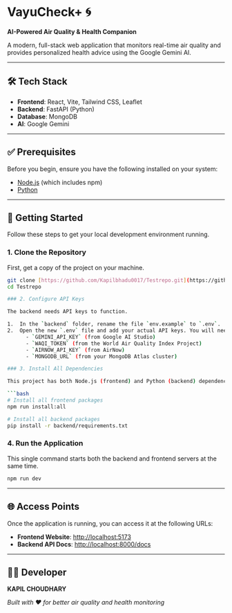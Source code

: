 # VayuCheck+ 🌀

**AI-Powered Air Quality & Health Companion**

A modern, full-stack web application that monitors real-time air quality and provides personalized health advice using the Google Gemini AI.

---

## 🛠️ Tech Stack

-   **Frontend**: React, Vite, Tailwind CSS, Leaflet
-   **Backend**: FastAPI (Python)
-   **Database**: MongoDB
-   **AI**: Google Gemini

---

## ✅ Prerequisites

Before you begin, ensure you have the following installed on your system:

-   [Node.js](https://nodejs.org/) (which includes npm)
-   [Python](https://www.python.org/downloads/)

---

## 🚀 Getting Started

Follow these steps to get your local development environment running.

### 1. Clone the Repository

First, get a copy of the project on your machine.
```bash
git clone [https://github.com/Kapilbhadu0017/Testrepo.git](https://github.com/Kapilbhadu0017/Testrepo.git)
cd Testrepo

### 2. Configure API Keys

The backend needs API keys to function.

1.  In the `backend` folder, rename the file `env.example` to `.env`.
2.  Open the new `.env` file and add your actual API keys. You will need keys for:
      - `GEMINI_API_KEY` (from Google AI Studio)
      - `WAQI_TOKEN` (from the World Air Quality Index Project)
      - `AIRNOW_API_KEY` (from AirNow)
      - `MONGODB_URL` (from your MongoDB Atlas cluster)

### 3. Install All Dependencies

This project has both Node.js (frontend) and Python (backend) dependencies. Run the following commands from the **main project folder**:

```bash
# Install all frontend packages
npm run install:all

# Install all backend packages
pip install -r backend/requirements.txt
```

### 4. Run the Application

This single command starts both the backend and frontend servers at the same time.

```bash
npm run dev
```

-----

## 🌐 Access Points

Once the application is running, you can access it at the following URLs:

  - **Frontend Website**: [http://localhost:5173](https://www.google.com/search?q=http://localhost:5173)
  - **Backend API Docs**: [http://localhost:8000/docs](https://www.google.com/search?q=http://localhost:8000/docs)

-----

## 👨‍💻 Developer

**KAPIL CHOUDHARY**

*Built with ❤️ for better air quality and health monitoring*
